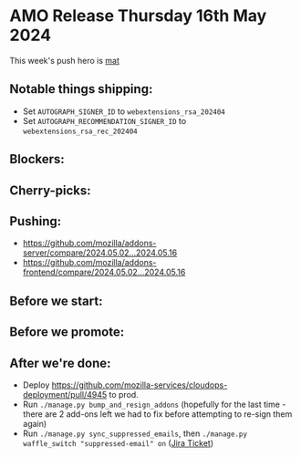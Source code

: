 # AMO Release Thursday 16th May 2024

This week's push hero is [mat](https://github.com/diox)

## Notable things shipping:
- Set `AUTOGRAPH_SIGNER_ID` to `webextensions_rsa_202404`
- Set `AUTOGRAPH_RECOMMENDATION_SIGNER_ID` to `webextensions_rsa_rec_202404`

## Blockers:

## Cherry-picks:

## Pushing:

- https://github.com/mozilla/addons-server/compare/2024.05.02...2024.05.16
- https://github.com/mozilla/addons-frontend/compare/2024.05.02...2024.05.16

## Before we start:

## Before we promote:

## After we're done:
- Deploy https://github.com/mozilla-services/cloudops-deployment/pull/4945 to prod.
- Run `./manage.py bump_and_resign_addons` (hopefully for the last time - there are 2 add-ons left we had to fix before attempting to re-sign them again)
- Run `./manage.py sync_suppressed_emails`, then `./manage.py waffle_switch "suppressed-email" on` ([Jira Ticket](https://mozilla-hub.atlassian.net/browse/SVCSE-1842))
